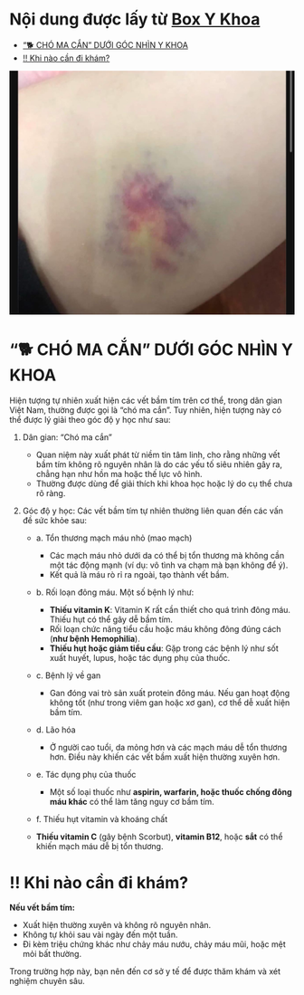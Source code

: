 <!-- omit in toc -->
# Nội dung được lấy từ [Box Y Khoa](https://www.facebook.com/BOXYkhoa)

- [“🐕 CHÓ MA CẮN” DƯỚI GÓC NHÌN Y KHOA](#-chó-ma-cắn-dưới-góc-nhìn-y-khoa)
- [‼️ Khi nào cần đi khám?](#️-khi-nào-cần-đi-khám)

![Anh Bam Tim](../assert/images/bam_tim.png)

# “🐕 CHÓ MA CẮN” DƯỚI GÓC NHÌN Y KHOA
Hiện tượng tự nhiên xuất hiện các vết bầm tím trên cơ thể, trong dân gian Việt Nam, thường được gọi là “chó ma cắn”. Tuy nhiên, hiện tượng này có thể được lý giải theo góc độ y học như sau:

1. Dân gian: “Chó ma cắn”
    - Quan niệm này xuất phát từ niềm tin tâm linh, cho rằng những vết bầm tím không rõ nguyên nhân là do các yếu tố siêu nhiên gây ra, chẳng hạn như hồn ma hoặc thế lực vô hình.
    - Thường được dùng để giải thích khi khoa học hoặc lý do cụ thể chưa rõ ràng.
2. Góc độ y học:
Các vết bầm tím tự nhiên thường liên quan đến các vấn đề sức khỏe sau:

    - a. Tổn thương mạch máu nhỏ (mao mạch)
      - Các mạch máu nhỏ dưới da có thể bị tổn thương mà không cần một tác động mạnh (ví dụ: vô tình va chạm mà bạn không để ý).
      - Kết quả là máu rò rỉ ra ngoài, tạo thành vết bầm.
    
    - b. Rối loạn đông máu. Một số bệnh lý như:
      - **Thiếu vitamin K**: Vitamin K rất cần thiết cho quá trình đông máu. Thiếu hụt có thể gây dễ bầm tím.
      - Rối loạn chức năng tiểu cầu hoặc máu không đông đúng cách (**như bệnh Hemophilia**).
      - **Thiếu hụt hoặc giảm tiểu cầu**: Gặp trong các bệnh lý như sốt xuất huyết, lupus, hoặc tác dụng phụ của thuốc. 
    
    - c. Bệnh lý về gan
      - Gan đóng vai trò sản xuất protein đông máu. Nếu gan hoạt động không tốt (như trong viêm gan hoặc xơ gan), cơ thể dễ xuất hiện bầm tím.
    
    - d. Lão hóa
      - Ở người cao tuổi, da mỏng hơn và các mạch máu dễ tổn thương hơn. Điều này khiến các vết bầm xuất hiện thường xuyên hơn.
   
   - e. Tác dụng phụ của thuốc
     - Một số loại thuốc như **aspirin, warfarin, hoặc thuốc chống đông máu khác** có thể làm tăng nguy cơ bầm tím.
    
    - f. Thiếu hụt vitamin và khoáng chất
     - **Thiếu vitamin C** (gây bệnh Scorbut), **vitamin B12**, hoặc **sắt** có thể khiến mạch máu dễ bị tổn thương.

# ‼️ Khi nào cần đi khám?
**Nếu vết bầm tím:**
- Xuất hiện thường xuyên và không rõ nguyên nhân.
- Không tự khỏi sau vài ngày đến một tuần.
- Đi kèm triệu chứng khác như chảy máu nướu, chảy máu mũi, hoặc mệt mỏi bất thường.
  
Trong trường hợp này, bạn nên đến cơ sở y tế để được thăm khám và xét nghiệm chuyên sâu.